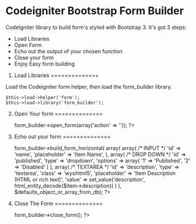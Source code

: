 Codeigniter Bootstrap Form Builder
======================

CodeIgniter library to build form's styled with Bootstrap 3.
It's got 3 steps:
*	Load Libraries
* 	Open Form
*	Echo out the output of your chosen function
* 	Close your form
* 	Enjoy Easy form building


1. Load Libraries
==============

Load the Codeigniter form helper, then load the form_builder library.

	$this->load->helper('form');
	$this->load->library('form_builder');

2. Open Your form
==============

	<?= $this->form_builder->open_form(array('action' => '')); ?>
	
3. Echo out your form
==============

	<?=
            $this->form_builder->build_form_horizontal(
                    array(
                array( /* INPUT */
                    'id' => 'name',
                    'placeholder' => 'Item Name',
                ),
                array( /* DROP DOWN */
                            'id' => 'published',
                            'type' => 'dropdown',
                            'options' => array(
                                '1' => 'Published',
                                '2' => 'Disabled'
                            )
                        ),
                array( /* TEXTAREA */
                    'id' => 'description',
                    'type' => 'textarea',
                    'class' => 'wysihtml5',
                    'placeholder' => 'Item Description (HTML or rich text)',
                    'value' => set_value('description', html_entity_decode($item->description))
                )
                    ), $defaults_object_or_array_from_db);
            ?>

4. Close The Form
==============

	<?= $this->form_builder->close_form(); ?>
